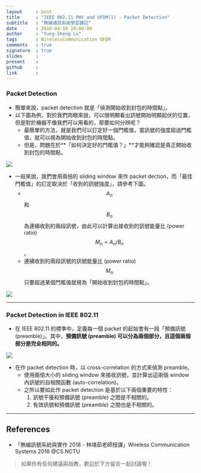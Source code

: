 ```yaml
---
layout     : post
title      : "IEEE 802.11 PHY and OFDM(1) - Packet Detection"
subtitle   : "無線通訊系統學習雜記"
date       : 2018-04-10 19:00:00
author     : "Yung-Sheng Lu"
tags       : WirelessCommunication OFDM 
comments   : true
signature  : true
slides     : 
present    :
github     : 
link       : 
---
```


### Packet Detection

* 簡單來說，packet detection 就是「偵測開始收到封包的時間點」。
* 以下圖為例，對於我們肉眼來說，可以很明顯看出訊號開始明顯起伏的位置，但是對於機器不像我們可以用看的，那要如何分辨呢？
    * 最簡單的方法，就是我們可以訂定好一個門檻值，當訊號的強度超過門檻值，就可以視為開始收到封包的時間點。
    * 但是，問題在於**「如何決定好的門檻值？」**才能夠確認是真正開始收到封包的時間點。

![](https://i.imgur.com/C4HEyCa.png)

* 一般來說，我們會用兩倍的 sliding window 來作 packet dection，而「最佳門檻值」的訂定取決於「收到的訊號強度」，請參考下圖。
    * $$A_n$$ 和 $$B_n$$ 為連續收到的兩段訊號，由此可以計算出接收到的訊號能量比 (power ratio) $$M_n = A_n / B_n$$。
    * 連續收到的兩段訊號的訊號能量比 (power ratio) $$M_n$$ 只要超過某個門檻值就視為「開始收到封包的時間點」。

![](https://i.imgur.com/4uK0P5G.png)

---
### Packet Detection in IEEE 802.11

* 在 IEEE 802.11 的標準中，定義每一個 packet 的起始會有一段「預備訊號 (preamble)」。其中，**預備訊號 (preamble) 可以分為兩個部分，且這個兩個部分是完全相同的。**

![](https://i.imgur.com/CqTFZ3o.png)

* 在作 packet detection 時，以 cross-correlation 的方式來偵測 preamble。
    * 使用兩倍大小的 sliding window 來接收訊號，並計算出這兩個 window 內訊號的自相關函數 (auto-correlation)。
    * 之所以要如此作 packet detection 是基於以下兩個重要的特性：
        1. 訊號干擾和預備訊號 (preamble) 之間是不相關的。
        2. 有效訊號和預備訊號 (preamble) 之間也是不相關的。


---
## References

* 「無線訊號系統與實作 2018 - 林靖茹老師授課」Wireless Communication Systems 2018 @CS.NCTU

> 如果你有任何建議與指教，歡迎於下方留言一起討論喔！